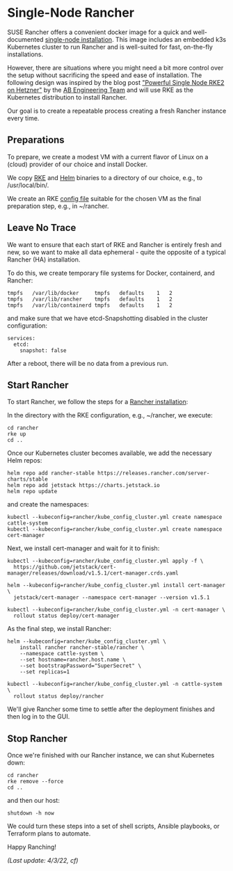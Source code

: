 # Single-Node Rancher

SUSE Rancher offers a convenient docker image for a quick and well-documented [single-node installation](https://rancher.com/docs/rancher/v2.6/en/installation/other-installation-methods/single-node-docker/). This image includes an embedded k3s Kubernetes cluster to run Rancher and is well-suited for fast, on-the-fly installations.

However, there are situations where you might need a bit more control over the setup without sacrificing the speed and ease of installation. The following design was inspired by the blog post ["Powerful Single Node RKE2 on Hetzner"](https://blog.alphabravo.io/posts/2021/single-node-rke2-pt1/) by the [AB Engineering Team](mailto:devops@alphabravo.io) and will use RKE as the Kubernetes distribution to install Rancher.

Our goal is to create a repeatable process creating a fresh Rancher instance every time.

## Preparations

To prepare, we create a modest VM with a current flavor of Linux on a (cloud) provider of our choice and install Docker.

We copy [RKE](https://github.com/rancher/rke/releases) and [Helm](https://github.com/helm/helm/releases) binaries to a directory of our choice, e.g., to /usr/local/bin/.

We create an RKE [config file](https://rancher.com/docs/rke/latest/en/installation/) suitable for the chosen VM as the final preparation step, e.g., in ~/rancher.

## Leave No Trace

We want to ensure that each start of RKE and Rancher is entirely fresh and new, so we want to make all data ephemeral - quite the opposite of a typical Rancher (HA) installation.

To do this, we create temporary file systems for Docker, containerd, and Rancher:

```
tmpfs	/var/lib/docker     tmpfs	defaults	1	2
tmpfs	/var/lib/rancher    tmpfs	defaults	1	2
tmpfs	/var/lib/containerd tmpfs	defaults	1	2
```

and make sure that we have etcd-Snapshotting disabled in the cluster configuration:

```
services:
  etcd:
    snapshot: false
```

After a reboot, there will be no data from a previous run.

## Start Rancher

To start Rancher, we follow the steps for a [Rancher installation](https://rancher.com/docs/rancher/v2.6/en/installation/install-rancher-on-k8s/):

In the directory with the RKE configuration, e.g., ~/rancher, we execute:

```
cd rancher
rke up
cd ..
```

Once our Kubernetes cluster becomes available, we add the necessary Helm repos:

```
helm repo add rancher-stable https://releases.rancher.com/server-charts/stable
helm repo add jetstack https://charts.jetstack.io
helm repo update
```

and create the namespaces:

```
kubectl --kubeconfig=rancher/kube_config_cluster.yml create namespace cattle-system
kubectl --kubeconfig=rancher/kube_config_cluster.yml create namespace cert-manager
```

Next, we install cert-manager and wait for it to finish:

```
kubectl --kubeconfig=rancher/kube_config_cluster.yml apply -f \
  https://github.com/jetstack/cert-manager/releases/download/v1.5.1/cert-manager.crds.yaml

helm --kubeconfig=rancher/kube_config_cluster.yml install cert-manager \
  jetstack/cert-manager --namespace cert-manager --version v1.5.1

kubectl --kubeconfig=rancher/kube_config_cluster.yml -n cert-manager \
  rollout status deploy/cert-manager
```

As the final step, we install Rancher:

```
helm --kubeconfig=rancher/kube_config_cluster.yml \
    install rancher rancher-stable/rancher \
    --namespace cattle-system \
    --set hostname=rancher.host.name \
    --set bootstrapPassword="SuperSecret" \
    --set replicas=1 

kubectl --kubeconfig=rancher/kube_config_cluster.yml -n cattle-system \
  rollout status deploy/rancher
```

We'll give Rancher some time to settle after the deployment finishes and then log in to the GUI.

## Stop Rancher

Once we're finished with our Rancher instance, we can shut Kubernetes down:

```
cd rancher
rke remove --force
cd ..
```

and then our host:

```
shutdown -h now
```

We could turn these steps into a set of shell scripts, Ansible playbooks, or Terraform plans to automate.

Happy Ranching!

*(Last update: 4/3/22, cf)*
